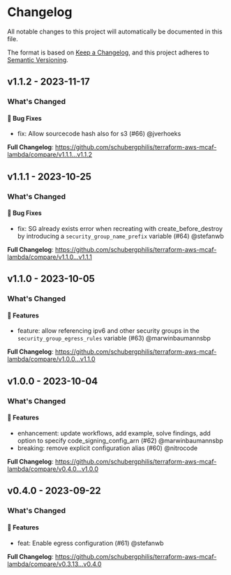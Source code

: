 # Changelog

All notable changes to this project will automatically be documented in this file.

The format is based on [Keep a Changelog](https://keepachangelog.com/en/1.0.0/),
and this project adheres to [Semantic Versioning](https://semver.org/spec/v2.0.0.html).

## v1.1.2 - 2023-11-17

### What's Changed

#### 🐛 Bug Fixes

- fix: Allow sourcecode hash also for s3 (#66) @jverhoeks

**Full Changelog**: https://github.com/schubergphilis/terraform-aws-mcaf-lambda/compare/v1.1.1...v1.1.2

## v1.1.1 - 2023-10-25

### What's Changed

#### 🐛 Bug Fixes

- fix: SG already exists error when recreating with create_before_destroy by introducing a `security_group_name_prefix` variable  (#64) @stefanwb

**Full Changelog**: https://github.com/schubergphilis/terraform-aws-mcaf-lambda/compare/v1.1.0...v1.1.1

## v1.1.0 - 2023-10-05

### What's Changed

#### 🚀 Features

- feature: allow referencing ipv6 and other security groups in the `security_group_egress_rules` variable (#63) @marwinbaumannsbp

**Full Changelog**: https://github.com/schubergphilis/terraform-aws-mcaf-lambda/compare/v1.0.0...v1.1.0

## v1.0.0 - 2023-10-04

### What's Changed

#### 🚀 Features

- enhancement: update workflows, add example, solve findings, add option to specify code_signing_config_arn (#62) @marwinbaumannsbp
- breaking: remove explicit configuration alias (#60) @nitrocode

**Full Changelog**: https://github.com/schubergphilis/terraform-aws-mcaf-lambda/compare/v0.4.0...v1.0.0

## v0.4.0 - 2023-09-22

### What's Changed

#### 🚀 Features

- feat: Enable egress configuration (#61) @stefanwb

**Full Changelog**: https://github.com/schubergphilis/terraform-aws-mcaf-lambda/compare/v0.3.13...v0.4.0
